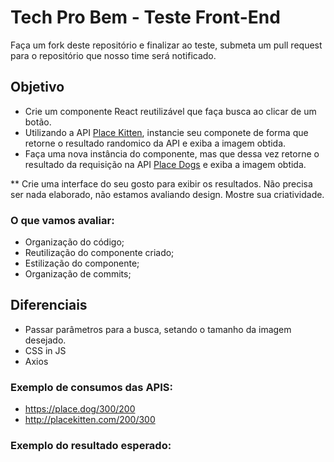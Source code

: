 # Tech Pro Bem - Teste Front-End

Faça um fork deste repositório e finalizar ao teste, submeta um pull request para o repositório que nosso time será notificado.

## Objetivo
- Crie um componente React reutilizável que faça busca ao clicar de um botão.
- Utilizando a API [Place Kitten](https://placekitten.com/), instancie seu componete de forma que retorne o resultado randomico da API e exiba a imagem obtida.
- Faça uma nova instância do componente, mas que dessa vez retorne o resultado da requisição na API [Place Dogs](https://place.dog/) e exiba a imagem obtida.

** Crie uma interface do seu gosto para exibir os resultados. Não precisa ser nada elaborado, não estamos avaliando design. Mostre sua criatividade. 

### O que vamos avaliar:
- Organização do código;
- Reutilização do componente criado;
- Estilização do componente;
- Organização de commits;

## Diferenciais
- Passar parâmetros para a busca, setando o tamanho da imagem desejado.
- CSS in JS
- Axios

### Exemplo de consumos das APIS:
- https://place.dog/300/200
- http://placekitten.com/200/300

### Exemplo do resultado esperado: